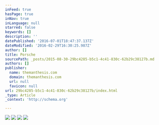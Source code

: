 ```yaml
---
inFeed: true
hasPage: true
inNav: true
inLanguage: null
starred: false
keywords: []
description: ''
datePublished: '2016-07-01T18:47:37.137Z'
dateModified: '2016-02-29T16:30:25.987Z'
author: []
title: Porsche
sourcePath: _posts/2015-08-30-29bc4285-b5c1-4c41-830c-62b29c38127b.md
authors: []
publisher:
  name: themanthesis.com
  domain: themanthesis.com
  url: null
  favicon: null
url: 29bc4285-b5c1-4c41-830c-62b29c38127b/index.html
_type: Article
_context: 'http://schema.org'

---
```

![](http://40.media.tumblr.com/0e3b9fc070733435ceea2dadf379ef1b/tumblr_n7clo4RgXi1qlwlsko1_1280.jpg)
![](https://the-grid-user-content.s3-us-west-2.amazonaws.com/cb2f9ebe-4ed5-4c9b-bf2f-48d3ea77847a.jpg)
![](https://the-grid-user-content.s3-us-west-2.amazonaws.com/be9edcb5-b03f-431f-84f0-47f113f70c43.jpg)
![](https://the-grid-user-content.s3-us-west-2.amazonaws.com/f000ffbb-4eb0-4bff-86fa-73b25176fbc6.jpg)